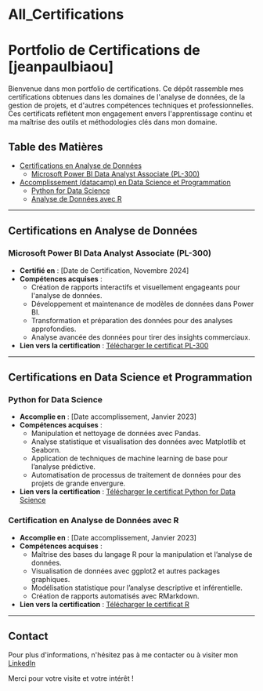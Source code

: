 # All_Certifications
# Portfolio de Certifications de [jeanpaulbiaou]
Bienvenue dans mon portfolio de certifications. Ce dépôt rassemble mes certifications obtenues dans les domaines de l'analyse de données, de la gestion de projets, et d'autres compétences techniques et professionnelles. Ces certificats reflètent mon engagement envers l'apprentissage continu et ma maîtrise des outils et méthodologies clés dans mon domaine.

## Table des Matières
- [Certifications en Analyse de Données](#certifications-en-analyse-de-données)
  - [Microsoft Power BI Data Analyst Associate (PL-300)](#microsoft-power-bi-data-analyst-associate-pl-300)
- [Accomplissement (datacamp) en Data Science et Programmation](#accomplissement-en-data-science-et-programmation)
  - [Python for Data Science](#python-for-data-science)
  - [Analyse de Données avec R](#accomplissement-en-analyse-de-données-avec-r)

---

## Certifications en Analyse de Données

### Microsoft Power BI Data Analyst Associate (PL-300)
- **Certifié en** : [Date de Certification, Novembre 2024]
- **Compétences acquises** :
  - Création de rapports interactifs et visuellement engageants pour l'analyse de données.
  - Développement et maintenance de modèles de données dans Power BI.
  - Transformation et préparation des données pour des analyses approfondies.
  - Analyse avancée des données pour tirer des insights commerciaux.
- **Lien vers la certification** : [Télécharger le certificat PL-300](https://github.com/JeanPaulBiaou/All_Certifications/blob/main/Certification_PowerBI.pdf)

---

## Certifications en Data Science et Programmation

### Python for Data Science
- **Accomplie en** : [Date accomplissement, Janvier 2023]
- **Compétences acquises** :
  - Manipulation et nettoyage de données avec Pandas.
  - Analyse statistique et visualisation des données avec Matplotlib et Seaborn.
  - Application de techniques de machine learning de base pour l’analyse prédictive.
  - Automatisation de processus de traitement de données pour des projets de grande envergure.
- **Lien vers la certification** : [Télécharger le certificat Python for Data Science](https://github.com/ton_nom_utilisateur/nom_du_depot/chemin_vers_fichier_Python.pdf)

### Certification en Analyse de Données avec R
- **Accomplie en** : [Date accomplissement, Janvier 2023]
- **Compétences acquises** :
  - Maîtrise des bases du langage R pour la manipulation et l’analyse de données.
  - Visualisation de données avec ggplot2 et autres packages graphiques.
  - Modélisation statistique pour l’analyse descriptive et inférentielle.
  - Création de rapports automatisés avec RMarkdown.
- **Lien vers la certification** : [Télécharger le certificat R](https://github.com/ton_nom_utilisateur/nom_du_depot/chemin_vers_fichier_R.pdf)

---

## Contact
Pour plus d'informations, n'hésitez pas à me contacter ou à visiter mon [LinkedIn](https://www.linkedin.com/in/jeanpaulbiaou23/)

Merci pour votre visite et votre intérêt !
